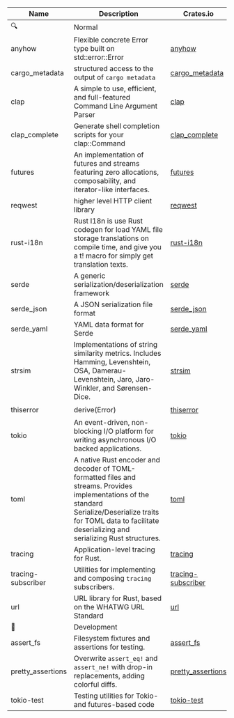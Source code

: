 | Name | Description | Crates.io | Source | Stats | Status |
|---|---|---|---|---|---|
| 🔍 | Normal | | | | |
| anyhow | Flexible concrete Error type built on std::error::Error | [anyhow](https://crates.io/crates/anyhow) | [GitHub](https://github.com/dtolnay/anyhow) | ❓ | ✅ |
| cargo_metadata | structured access to the output of `cargo metadata` | [cargo_metadata](https://crates.io/crates/cargo_metadata) | [GitHub](https://github.com/oli-obk/cargo_metadata) | ❓ | ✅ |
| clap | A simple to use, efficient, and full-featured Command Line Argument Parser | [clap](https://crates.io/crates/clap) | [GitHub](https://github.com/clap-rs/clap) | ❓ | ✅ |
| clap_complete | Generate shell completion scripts for your clap::Command | [clap_complete](https://crates.io/crates/clap_complete) | [GitHub](https://github.com/clap-rs/clap) | ❓ | ✅ |
| futures | An implementation of futures and streams featuring zero allocations, composability, and iterator-like interfaces. | [futures](https://crates.io/crates/futures) | [GitHub](https://github.com/rust-lang/futures-rs) | ❓ | ✅ |
| reqwest | higher level HTTP client library | [reqwest](https://crates.io/crates/reqwest) | [GitHub](https://github.com/seanmonstar/reqwest) | ❓ | ✅ |
| rust-i18n | Rust I18n is use Rust codegen for load YAML file storage translations on compile time, and give you a t! macro for simply get translation texts. | [rust-i18n](https://crates.io/crates/rust-i18n) | [GitHub](https://github.com/longbridge/rust-i18n) | ❓ | ✅ |
| serde | A generic serialization/deserialization framework | [serde](https://crates.io/crates/serde) | [GitHub](https://github.com/serde-rs/serde) | ❓ | ✅ |
| serde_json | A JSON serialization file format | [serde_json](https://crates.io/crates/serde_json) | [GitHub](https://github.com/serde-rs/json) | ❓ | ✅ |
| serde_yaml | YAML data format for Serde | [serde_yaml](https://crates.io/crates/serde_yaml) | [GitHub](https://github.com/dtolnay/serde-yaml) | ❓ | ✅ |
| strsim | Implementations of string similarity metrics. Includes Hamming, Levenshtein, OSA, Damerau-Levenshtein, Jaro, Jaro-Winkler, and Sørensen-Dice. | [strsim](https://crates.io/crates/strsim) | [GitHub](https://github.com/rapidfuzz/strsim-rs) | ❓ | ✅ |
| thiserror | derive(Error) | [thiserror](https://crates.io/crates/thiserror) | [GitHub](https://github.com/dtolnay/thiserror) | ❓ | ✅ |
| tokio | An event-driven, non-blocking I/O platform for writing asynchronous I/O backed applications. | [tokio](https://crates.io/crates/tokio) | [GitHub](https://github.com/tokio-rs/tokio) | ❓ | ✅ |
| toml | A native Rust encoder and decoder of TOML-formatted files and streams. Provides implementations of the standard Serialize/Deserialize traits for TOML data to facilitate deserializing and serializing Rust structures. | [toml](https://crates.io/crates/toml) | [GitHub](https://github.com/toml-rs/toml) | ❓ | ✅ |
| tracing | Application-level tracing for Rust. | [tracing](https://crates.io/crates/tracing) | [GitHub](https://github.com/tokio-rs/tracing) | ❓ | ✅ |
| tracing-subscriber | Utilities for implementing and composing `tracing` subscribers. | [tracing-subscriber](https://crates.io/crates/tracing-subscriber) | [GitHub](https://github.com/tokio-rs/tokio) | ❓ | ✅ |
| url | URL library for Rust, based on the WHATWG URL Standard | [url](https://crates.io/crates/url) | [GitHub](https://github.com/servo/rust-url) | ❓ | ✅ |
| 🔧 | Development | | | | |
| assert_fs | Filesystem fixtures and assertions for testing. | [assert_fs](https://crates.io/crates/assert_fs) | [GitHub](https://github.com/assert-rs/assert_fs.git) | ❓ | ✅ |
| pretty_assertions | Overwrite `assert_eq!` and `assert_ne!` with drop-in replacements, adding colorful diffs. | [pretty_assertions](https://crates.io/crates/pretty_assertions) | [GitHub](https://github.com/rust-pretty-assertions/rust-pretty-assertions) | ❓ | ✅ |
| tokio-test | Testing utilities for Tokio- and futures-based code | [tokio-test](https://crates.io/crates/tokio-test) | [GitHub](https://github.com/tokio-rs/tokio) | ❓ | ✅ |